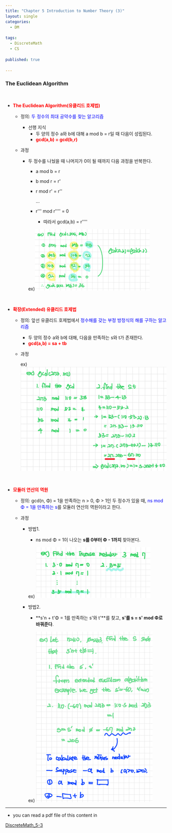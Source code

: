 ```yaml
---
title: "Chapter 5 Introduction to Number Theory (3)"
layout: single
categories:
  - DM

tags:
  - DiscreteMath
  - CS

published: true

---
```


### The Euclidean Algorithm

<br>

- <span style = "color:red">**The Euclidean Algorithm(유클리드 호제법)**</span>

  - 정의: <span style = "color:blue">두 정수의 최대 공약수를 찾는 알고리즘</span>

    - 선행 지식
      - 두 양의 정수 a와 b에 대해 a mod b = r일 때 다음이 성립된다.
      - <span style = "color:red">**gcd(a,b) = gcd(b,r)**</span>

  - 과정

    - 두 정수를 나눴을 때 나머지가 0이 될 때까지 다음 과정을 반복한다.

      - a mod b = r

      - b mod r = r'

      - r mod r' = r''

        ...

      - r''' mod r'''' = 0

        - 따라서 gcd(a,b) = r''''

      ex)![image-20221226223211691](/assets/images/2022-12-20-DM5-3/image-20221226223211691.png)


<br>

- <span style = "color:red">**확장(Extended) 유클리드 호제법**</span>

  - 정의: 앞선 유클리드 호제법에서 <span style ="color:blue">정수해를 갖는 부정 방정식의 해를 구하는 알고리즘</span> 

    - 두 양의 정수 a와 b에 대해, 다음을 만족하는 s와 t가 존재한다.
    - <span style = "color:Red">**gcd(a,b) = sa + tb**</span>

  - 과정

    ex)![image-20221226223838307](/assets/images/2022-12-20-DM5-3/image-20221226223838307.png)

<br>

- <span style = "color:Red">**모듈러 연산의 역원**</span>

  - 정의: gcd(n, Φ) = 1을 만족하는 n > 0, Φ > 1인 두 정수가 있을 때, <span style = "color:blue">ns mod Φ = 1을 만족하는 s</span>를 모듈러 연산의 역원이라고 한다.

  - 과정

    - 방법1.

      - ns mod Φ = 1이 나오는 **s를 0부터 Φ - 1까지** 찾아본다.

      ex) ![image-20221226224255106](/assets/images/2022-12-20-DM5-3/image-20221226224255106.png)

    - 방법2.

      - **s'n + t'Φ = 1를 만족하는 s'와 t'**를 찾고, **s'를 s = s' mod Φ로 바꿔준다**.

      ex) ![image-20221226224434597](/assets/images/2022-12-20-DM5-3/image-20221226224434597.png)


---

- you can read a pdf file of this content in 

[DiscreteMath_5-3](https://github.com/maloveforme/maloveforme.github.io/tree/master/summary/DM)
